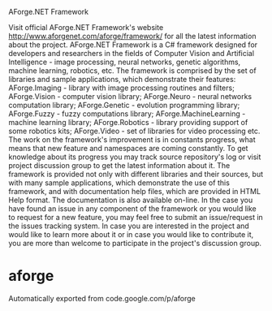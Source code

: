 AForge.NET Framework

Visit official AForge.NET Framework's website http://www.aforgenet.com/aforge/framework/ for all the latest information about the project.
AForge.NET Framework is a C# framework designed for developers and researchers in the fields of Computer Vision and Artificial Intelligence - image processing, neural networks, genetic algorithms, machine learning, robotics, etc.
The framework is comprised by the set of libraries and sample applications, which demonstrate their features:
AForge.Imaging - library with image processing routines and filters; 
AForge.Vision - computer vision library; 
AForge.Neuro - neural networks computation library; 
AForge.Genetic - evolution programming library; 
AForge.Fuzzy - fuzzy computations library; 
AForge.MachineLearning - machine learning library; 
AForge.Robotics - library providing support of some robotics kits; 
AForge.Video - set of libraries for video processing 
etc.
The work on the framework's improvement is in constants progress, what means that new feature and namespaces are coming constantly. To get knowledge about its progress you may track source repository's log or visit project discussion group to get the latest information about it.
The framework is provided not only with different libraries and their sources, but with many sample applications, which demonstrate the use of this framework, and with documentation help files, which are provided in HTML Help format. The documentation is also available on-line.
In the case you have found an issue in any component of the framework or you would like to request for a new feature, you may feel free to submit an issue/request in the issues tracking system.
In case you are interested in the project and would like to learn more about it or in case you would like to contribute it, you are more than welcome to participate in the project's discussion group.


# aforge
Automatically exported from code.google.com/p/aforge
